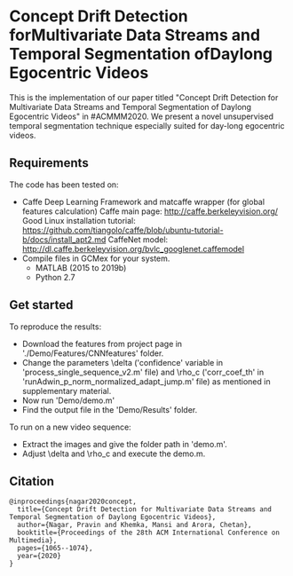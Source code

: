 # Concept Drift Detection forMultivariate Data Streams and Temporal Segmentation ofDaylong Egocentric Videos

This is the implementation of our paper titled "Concept Drift Detection for Multivariate Data Streams and Temporal Segmentation of Daylong Egocentric Videos"  in #ACMMM2020. We present a novel unsupervised temporal segmentation technique especially suited for day-long egocentric videos.



## Requirements
The code has been tested on:
 - Caffe Deep Learning Framework and matcaffe wrapper (for global features calculation)
		Caffe main page: http://caffe.berkeleyvision.org/
		Good Linux installation tutorial: https://github.com/tiangolo/caffe/blob/ubuntu-tutorial-b/docs/install_apt2.md
		CaffeNet model: http://dl.caffe.berkeleyvision.org/bvlc_googlenet.caffemodel
  - Compile files in GCMex for your system.
	- MATLAB (2015 to 2019b)
	- Python 2.7


## Get started
To reproduce the results:
- Download the features from project page in './Demo/Features/CNNfeatures' folder.
- Change the parameters \delta ('confidence' variable in 'process_single_sequence_v2.m' file) and \rho_c ('corr_coef_th' in 'runAdwin_p_norm_normalized_adapt_jump.m' file) as mentioned in supplementary material.
- Now run 'Demo/demo.m'
- Find the output file in the 'Demo/Results' folder.

To run on a new video sequence:
- Extract the images and give the folder path in 'demo.m'.
- Adjust \delta and \rho_c and execute the demo.m.


## Citation
```
@inproceedings{nagar2020concept,
  title={Concept Drift Detection for Multivariate Data Streams and Temporal Segmentation of Daylong Egocentric Videos},
  author={Nagar, Pravin and Khemka, Mansi and Arora, Chetan},
  booktitle={Proceedings of the 28th ACM International Conference on Multimedia},
  pages={1065--1074},
  year={2020}
}
```
